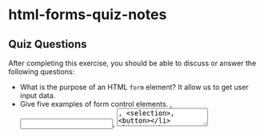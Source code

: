 # html-forms-quiz-notes

## Quiz Questions

After completing this exercise, you should be able to discuss or answer the following questions:

- What is the purpose of an HTML `form` element?
  It allow us to get user input data.
- Give five examples of form control elements.
  <label>, <input>, <textarea>, <selection>, <button>
- Give three examples of `type` attribute values for HTML `<input>` elements.
  radio, checkbox, text
- Is an HTML `<input>` element a block element or an inline element?
  an inline element

## Notes

All student notes should be written here.

How to write `Code Examples` in markdown

for JS:

```javascript
const data = 'Howdy';
```

for HTML:

```html
<div>
  <p>This is text content</p>
</div>
```

for CSS:

```css
div {
  width: 100%;
}
```
